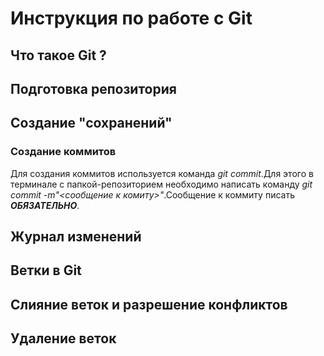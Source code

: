 # Инструкция по работе с Git

## Что такое Git ?

## Подготовка репозитория

## Создание "сохранений"

### Создание коммитов
Для создания коммитов используется команда *git commit*.Для этого в терминале с папкой-репозиторием необходимо написать команду *git commit -m"<сообщение к комиту>"*.Сообщение к коммиту писать ***ОБЯЗАТЕЛЬНО***.

## Журнал изменений

## Ветки в Git

## Слияние веток и разрешение конфликтов

## Удаление веток
